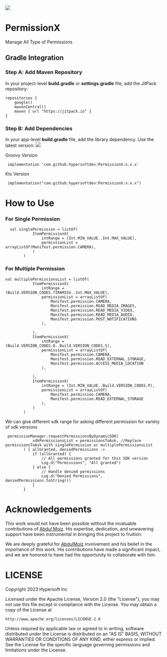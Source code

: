 [![](https://jitpack.io/v/hypersoftdev/PermissionX.svg)](https://jitpack.io/#hypersoftdev/PermissionX)

# PermissionX

Manage All Type of Permissions

## Gradle Integration

### Step A: Add Maven Repository

In your project-level **build.gradle** or **settings.gradle** file, add the JitPack repository:
```
repositories {
    google()
    mavenCentral()
    maven { url "https://jitpack.io" }
}
```  

### Step B: Add Dependencies

In your app-level **build.gradle** file, add the library dependency. Use the latest version: [![](https://jitpack.io/v/hypersoftdev/PermissionX.svg)](https://jitpack.io/#hypersoftdev/PermissionX)

Groovy Version
```
 implementation 'com.github.hypersoftdev:PermissionX:x.x.x'
```
Kts Version
```
 implementation("com.github.hypersoftdev:PermissionX:x.x.x")
```

# How to Use


### For Single Permission
```
  val singlePermission = listOf(
            ItemPermissionX(
                intRange = (Int.MIN_VALUE..Int.MAX_VALUE),
                permissionList = arrayListOf(Manifest.permission.CAMERA),
            )
        )
```

### For Multiple Permission
```
val multiplePermissionsList = listOf(
            ItemPermissionX(
                intRange = (Build.VERSION_CODES.TIRAMISU..Int.MAX_VALUE),
                permissionList = arrayListOf(
                    Manifest.permission.CAMERA,
                    Manifest.permission.READ_MEDIA_IMAGES,
                    Manifest.permission.READ_MEDIA_VIDEO,
                    Manifest.permission.READ_MEDIA_AUDIO,
                    Manifest.permission.POST_NOTIFICATIONS
                ),

            ),
            ItemPermissionX(
                intRange = (Build.VERSION_CODES.Q..Build.VERSION_CODES.S),
                permissionList = arrayListOf(
                    Manifest.permission.CAMERA,
                    Manifest.permission.READ_EXTERNAL_STORAGE,
                    Manifest.permission.ACCESS_MEDIA_LOCATION
                ),

            ),
            ItemPermissionX(
                intRange = (Int.MIN_VALUE..Build.VERSION_CODES.P),
                permissionList = arrayListOf(
                    Manifest.permission.CAMERA,
                    Manifest.permission.READ_EXTERNAL_STORAGE
                ),
            )
        )
```

We can give different sdk range for asking different permission for variety of sdk versions

```
 permissionManager.requestPermissionsByDynamicSDK(
            sdkPermissionsList = permissionsToAsk, //Replace permissionsToAsk with singlePermission or multiplePermissionsList
        ) { allGranted, deniedPermissions ->
            if (allGranted) {
                // All permissions granted for this SDK version
                Log.d("Permissions", "All granted")
            } else {
                // Handle denied permissions
                Log.d("Denied Permissions", deniedPermissions.toString())
            }
        }
```

# Acknowledgements

This work would not have been possible without the invaluable contributions of [Abdul Moiz](https://github.com/devsekiro). His expertise, dedication, and unwavering support have been instrumental in bringing this project to fruition.

We are deeply grateful for [AbdulMoiz](https://github.com/devsekiro) involvement and his belief in the importance of this work. His contributions have made a significant impact, and we are honored to have had the opportunity to collaborate with him.

# LICENSE

Copyright 2023 Hypersoft Inc

Licensed under the Apache License, Version 2.0 (the "License");
you may not use this file except in compliance with the License.
You may obtain a copy of the License at

    http://www.apache.org/licenses/LICENSE-2.0

Unless required by applicable law or agreed to in writing, software
distributed under the License is distributed on an "AS IS" BASIS,
WITHOUT WARRANTIES OR CONDITIONS OF ANY KIND, either express or implied.
See the License for the specific language governing permissions and
limitations under the License.
